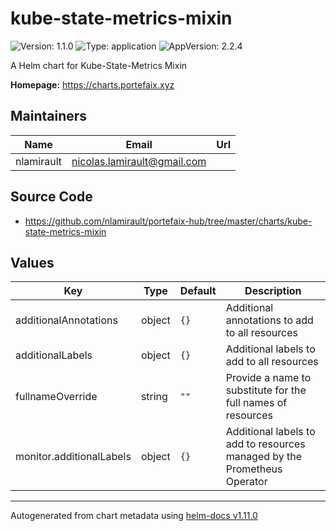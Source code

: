 # kube-state-metrics-mixin

![Version: 1.1.0](https://img.shields.io/badge/Version-1.1.0-informational?style=flat-square) ![Type: application](https://img.shields.io/badge/Type-application-informational?style=flat-square) ![AppVersion: 2.2.4](https://img.shields.io/badge/AppVersion-2.2.4-informational?style=flat-square)

A Helm chart for Kube-State-Metrics Mixin

**Homepage:** <https://charts.portefaix.xyz>

## Maintainers

| Name       | Email                         | Url |
| ---------- | ----------------------------- | --- |
| nlamirault | <nicolas.lamirault@gmail.com> |     |

## Source Code

- <https://github.com/nlamirault/portefaix-hub/tree/master/charts/kube-state-metrics-mixin>

## Values

| Key                      | Type   | Default | Description                                                              |
| ------------------------ | ------ | ------- | ------------------------------------------------------------------------ |
| additionalAnnotations    | object | `{}`    | Additional annotations to add to all resources                           |
| additionalLabels         | object | `{}`    | Additional labels to add to all resources                                |
| fullnameOverride         | string | `""`    | Provide a name to substitute for the full names of resources             |
| monitor.additionalLabels | object | `{}`    | Additional labels to add to resources managed by the Prometheus Operator |

---

Autogenerated from chart metadata using [helm-docs v1.11.0](https://github.com/norwoodj/helm-docs/releases/v1.11.0)
